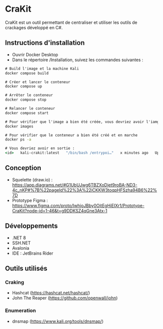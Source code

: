 # CraKit
CraKit est un outil permettant de centraliser et utiliser les outils de crackages développé en C#. 

## Instructions d'installation
- Ouvrir Docker Desktop
- Dans le répertoire /Installation, suivez les commandes suivantes :
```cmd
# Build l'image et la machine Kali 
docker compose build 

# Créer et lancer le conteneur
docker compose up

# Arrêter le conteneur 
docker compose stop

# Relancer le conteneur 
docker compose start

# Pour vérifier que l'image a bien été créée, vous devriez avoir l'iamge "kali-crakit" 
docker images

# Pour vérifier que le conteneur a bien été créé et en marche 
docker ps -a

# Vous devriez avoir en sortie : 
<id>   kali-crakit:latest   "/bin/bash /entrypoi…"   x minutes ago   Up x minutes   0.0.0.0:2222->22/tcp, [::]:2222->22/tcp   kali-crakit
```




## Conception 
- Squelette (draw.io) : https://app.diagrams.net/#G1UbUJwg6TBZXoDjet9roBA-ND3-4c_nKP#%7B%22pageId%22%3A%22iCKKW3toqpHFSzha94B6%22%7D
- Prototype Figma : https://www.figma.com/proto/IwhjoJBby0OitEgHiEIXr1/Prototype-CraKit?node-id=1-46&t=g9DDKSZ4qGne3Atx-1

## Développements 
- .NET 8 
- SSH.NET 
- Avalonia 
- IDE : JetBrains Rider

## Outils utilisés

### Craking
- Hashcat (https://hashcat.net/hashcat/)
- John The Reaper (https://github.com/openwall/john)

### Enumeration
- dnsmap (https://www.kali.org/tools/dnsmap/)




